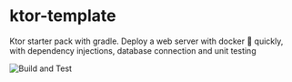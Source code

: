 # ktor-template
Ktor starter pack with gradle. Deploy a web server with docker 🐳 quickly, with dependency injections, database connection and unit testing

![Build and Test](https://github.com/aanciaes/ktor-template/workflows/Build%20and%20Test/badge.svg)
